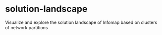 # solution-landscape
Visualize and explore the solution landscape of Infomap based on clusters of network partitions
